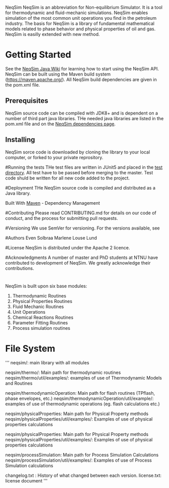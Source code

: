 NeqSim
NeqSim is an abbreviation for Non-equilibrium Simulator. It is a tool for thermodynamic and fluid-mechanic simulations. 
NeqSim enables simulation of the most common unit operations you find in the petroleum industry. 
The basis for NeqSim is a library of fundamental mathematical models related to phase behavior and physical properties of oil and gas.  NeqSim is easilly extended with new method.

# Getting Started
See the [NeqSim Java Wiki](https://github.com/equinor/neqsimsource/wiki) for learning how to start using the NeqSim API.
NeqSim can be built using the Maven build system (https://maven.apache.org/). All NeqSim build dependencies are given in the pom.xml file.

## Prerequisites
NeqSim source code can be compiled with JDK8+ and is dependent on a number of third part java libraries. THe needed java libraries are listed in the pom.xml file and on the [NeqSim dependencies page](https://github.com/equinor/neqsimsource/network/dependencies).

## Installing
NeqSim sorce code is downloaded by cloning the library to your local computer, or forked to your private reprository.

#Running the tests
THe test files are written in JUnit5 and placed in the [test directory](https://github.com/equinor/neqsimsource/tree/master/src/test). All test have to be passed before merging to the master. Test code shuld be written for all new code added to the project. 

#Deployment
THe NeqSim source code is compiled and distributed as a Java library.

Built With
[Maven](https://maven.apache.org/) - Dependency Management

#Contributing
Please read CONTRIBUTING.md for details on our code of conduct, and the process for submitting pull requests.

#Versioning
We use SemVer for versioning. For the versions available, see

#Authors
Even Solbraa
Marlene Louse Lund

#License
NeqSim is distributed under the Apache 2 licence.

#Acknowledgments
A number of master and PhD students at NTNU have contributed to development of NeqSim. We greatly acknowledge their contributions.


#
NeqSim is built upon six base modules:
1. Thermodynamic Routines
2. Physical Properties Routines
3. Fluid Mechanic Routines
4. Unit Operations
5. Chemical Reactions Routines
6. Parameter Fitting Routines
7. Process simulation routines


# File System
'''
neqsim/: main library with all modules 

neqsim/thermo/: Main path for thermodynamic routines
neqsim/thermo/util/examples/: examples of use of Thermodynamic Models and Routines

neqsim/thermodynamicOperation: Main path for flash routines (TPflash, phase envelopes, etc.)
neqsim/thermodynamicOperation/util/example/: examples of use of thermodynamic operations (eg. flash calculations etc.)

neqsim/physicalProperties: Main path for Physical Property methods
neqsim/physicalProperties/util/examples/: Examples of use of physical properties calculations

neqsim/physicalProperties: Main path for Physical Property methods
neqsim/physicalProperties/util/examples/: Examples of use of physical properties calculations

neqsim/processSimulation: Main path for Process Simulation Calculations
neqsim/processSimulation/util/examples/: Examples of use of Process Simulation calculations

changelog.txt : History of what changed between each version.
license.txt: license document
'''


